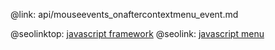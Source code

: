 @link: api/mouseevents_onaftercontextmenu_event.md

@seolinktop: [javascript framework](https://webix.com)
@seolink: [javascript menu](https://webix.com/widget/menu/)